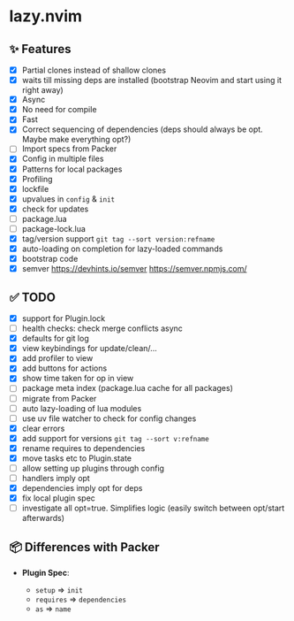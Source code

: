 # lazy.nvim

## ✨ Features

- [x] Partial clones instead of shallow clones
- [x] waits till missing deps are installed (bootstrap Neovim and start using it right away)
- [x] Async
- [x] No need for compile
- [x] Fast
- [x] Correct sequencing of dependencies (deps should always be opt. Maybe make everything opt?)
- [ ] Import specs from Packer
- [x] Config in multiple files
- [x] Patterns for local packages
- [x] Profiling
- [x] lockfile
- [x] upvalues in `config` & `init`
- [x] check for updates
- [ ] package.lua
- [ ] package-lock.lua
- [x] tag/version support `git tag --sort version:refname`
- [x] auto-loading on completion for lazy-loaded commands
- [x] bootstrap code
- [x] semver https://devhints.io/semver
      https://semver.npmjs.com/

## ✅ TODO

- [x] support for Plugin.lock
- [ ] health checks: check merge conflicts async
- [x] defaults for git log
- [x] view keybindings for update/clean/...
- [x] add profiler to view
- [x] add buttons for actions
- [x] show time taken for op in view
- [ ] package meta index (package.lua cache for all packages)
- [ ] migrate from Packer
- [ ] auto lazy-loading of lua modules
- [ ] use uv file watcher to check for config changes
- [x] clear errors
- [x] add support for versions `git tag --sort v:refname`
- [x] rename requires to dependencies
- [x] move tasks etc to Plugin.state
- [ ] allow setting up plugins through config
- [ ] handlers imply opt
- [x] dependencies imply opt for deps
- [x] fix local plugin spec
- [ ] investigate all opt=true. Simplifies logic (easily switch between opt/start afterwards)

## 📦 Differences with Packer

- **Plugin Spec**:

  - `setup` => `init`
  - `requires` => `dependencies`
  - `as` => `name`
